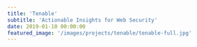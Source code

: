 ```yaml
---
title: 'Tenable'
subtitle: 'Actionable Insights for Web Security'
date: 2019-01-10 00:00:00
featured_image: '/images/projects/tenable/tenable-full.jpg'
---
```





  





